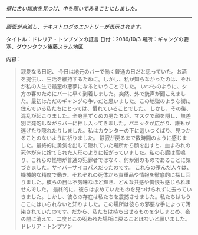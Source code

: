 _壁に古い端末を見つけ、中を覗いてみることにしました。_

---

_画面が点滅し、テキストログのエントリーが表示されます。_

タイトル：ドレリア・トンプソンの証言
日付：2086/10/3
場所：ギャングの要塞、ダウンタウン後藤スラム地区

内容：

> 親愛なる日記、
> 今日は地元のバーで働く普通の日だと思っていた。お酒を提供し、生活を維持するために。しかし、私が知らなかったのは、それが私の人生で最悪の悪夢になるということでした。
> いつものように、夕方の客のためにバーに早く到着しました。突然、外で銃声が聞こえました。最初はただのギャングの争いだと思いました。この地獄のような街に住んでいる私たちにとっては、慣れていることでした。
> しかし、その後、混乱が起こりました。全身黒ずくめの男たちが、マスクで顔を隠し、無差別に発砲しながらバーに押し入ってきました。パニックが広がり、誰もが逃げたり隠れたりしました。私はカウンターの下に這いつくばり、見つかることのないように祈りました。
> 静寂が戻るまで数時間のように感じました。最終的に勇気を出して隠れていた場所から顔を出すと、血まみれの死体が床に捨てられた人形のように転がっていました。私の心臓は高鳴り、これらの怪物が普通の犯罪者ではなく、何か別のものであることに気づきました。サイバーサイコパスだったのです。
> これらの歪んだ人々は、機械的な精度で動き、それぞれの死体から貴重品や情報を徹底的に探し回りました。彼らの目は不気味なほど輝き、どんな共感や悔恨も感じられませんでした。
> 最終的に、彼らは求めていたものを見つけられずに去っていきました。しかし、彼らの存在は私たちを震撼させました。私たちはもうここにはいられないと知りました。この場所は彼らの邪悪な手によって汚染されていたのです。だから、私たちは持ち出せるものを少しまとめ、夜の闇に消えて、二度とこの呪われた場所に戻ることはないと願いました。
> ドレリア・トンプソン
